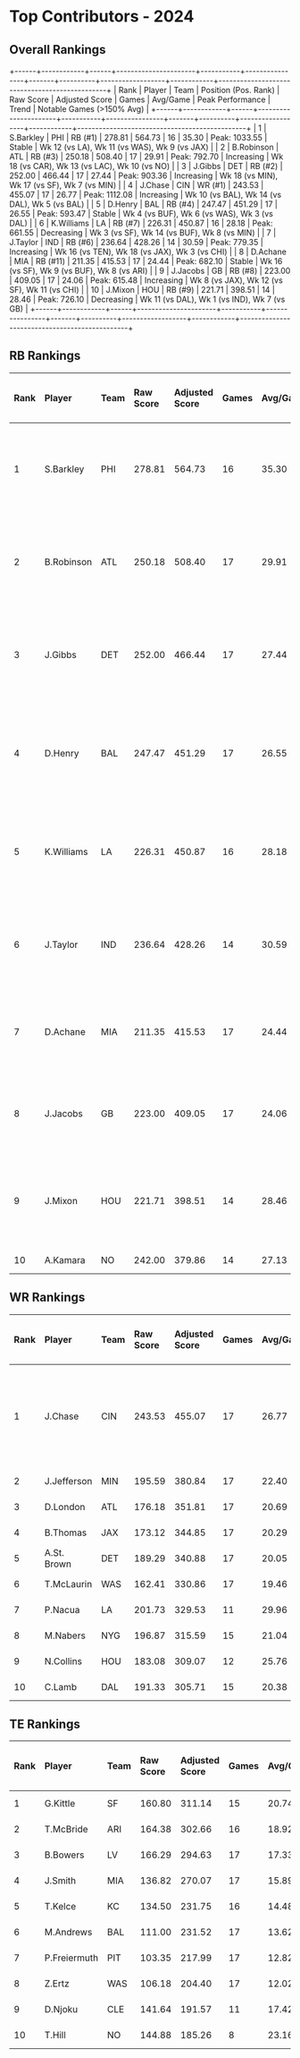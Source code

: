 # Top Contributors - 2024

## Overall Rankings

+------+------------+------+----------------------+-----------+----------------+-------+----------+------------------+------------+-----------------------------------------------+
| Rank | Player     | Team | Position (Pos. Rank) | Raw Score | Adjusted Score | Games | Avg/Game | Peak Performance | Trend      | Notable Games (>150% Avg)                     |
+------+------------+------+----------------------+-----------+----------------+-------+----------+------------------+------------+-----------------------------------------------+
| 1    | S.Barkley  | PHI  | RB (#1)              | 278.81    | 564.73         | 16    | 35.30    | Peak: 1033.55    | Stable     | Wk 12 (vs LA), Wk 11 (vs WAS), Wk 9 (vs JAX)  |
| 2    | B.Robinson | ATL  | RB (#3)              | 250.18    | 508.40         | 17    | 29.91    | Peak: 792.70     | Increasing | Wk 18 (vs CAR), Wk 13 (vs LAC), Wk 10 (vs NO) |
| 3    | J.Gibbs    | DET  | RB (#2)              | 252.00    | 466.44         | 17    | 27.44    | Peak: 903.36     | Increasing | Wk 18 (vs MIN), Wk 17 (vs SF), Wk 7 (vs MIN)  |
| 4    | J.Chase    | CIN  | WR (#1)              | 243.53    | 455.07         | 17    | 26.77    | Peak: 1112.08    | Increasing | Wk 10 (vs BAL), Wk 14 (vs DAL), Wk 5 (vs BAL) |
| 5    | D.Henry    | BAL  | RB (#4)              | 247.47    | 451.29         | 17    | 26.55    | Peak: 593.47     | Stable     | Wk 4 (vs BUF), Wk 6 (vs WAS), Wk 3 (vs DAL)   |
| 6    | K.Williams | LA   | RB (#7)              | 226.31    | 450.87         | 16    | 28.18    | Peak: 661.55     | Decreasing | Wk 3 (vs SF), Wk 14 (vs BUF), Wk 8 (vs MIN)   |
| 7    | J.Taylor   | IND  | RB (#6)              | 236.64    | 428.26         | 14    | 30.59    | Peak: 779.35     | Increasing | Wk 16 (vs TEN), Wk 18 (vs JAX), Wk 3 (vs CHI) |
| 8    | D.Achane   | MIA  | RB (#11)             | 211.35    | 415.53         | 17    | 24.44    | Peak: 682.10     | Stable     | Wk 16 (vs SF), Wk 9 (vs BUF), Wk 8 (vs ARI)   |
| 9    | J.Jacobs   | GB   | RB (#8)              | 223.00    | 409.05         | 17    | 24.06    | Peak: 615.48     | Increasing | Wk 8 (vs JAX), Wk 12 (vs SF), Wk 11 (vs CHI)  |
| 10   | J.Mixon    | HOU  | RB (#9)              | 221.71    | 398.51         | 14    | 28.46    | Peak: 726.10     | Decreasing | Wk 11 (vs DAL), Wk 1 (vs IND), Wk 7 (vs GB)   |
+------+------------+------+----------------------+-----------+----------------+-------+----------+------------------+------------+-----------------------------------------------+

## RB Rankings

| Rank | Player     | Team | Raw Score | Adjusted Score | Games | Avg/Game | Peak Performance | Trend      | Notable Games (>150% Avg)                     |
| :----| :----------| :----| :---------| :--------------| :-----| :--------| :----------------| :----------| :---------------------------------------------|
| 1    | S.Barkley  | PHI  | 278.81    | 564.73         | 16    | 35.30    | Peak: 1033.55    | Stable     | Wk 12 (vs LA), Wk 11 (vs WAS), Wk 9 (vs JAX)  |
| 2    | B.Robinson | ATL  | 250.18    | 508.40         | 17    | 29.91    | Peak: 792.70     | Increasing | Wk 18 (vs CAR), Wk 13 (vs LAC), Wk 10 (vs NO) |
| 3    | J.Gibbs    | DET  | 252.00    | 466.44         | 17    | 27.44    | Peak: 903.36     | Increasing | Wk 18 (vs MIN), Wk 17 (vs SF), Wk 7 (vs MIN)  |
| 4    | D.Henry    | BAL  | 247.47    | 451.29         | 17    | 26.55    | Peak: 593.47     | Stable     | Wk 4 (vs BUF), Wk 6 (vs WAS), Wk 3 (vs DAL)   |
| 5    | K.Williams | LA   | 226.31    | 450.87         | 16    | 28.18    | Peak: 661.55     | Decreasing | Wk 3 (vs SF), Wk 14 (vs BUF), Wk 8 (vs MIN)   |
| 6    | J.Taylor   | IND  | 236.64    | 428.26         | 14    | 30.59    | Peak: 779.35     | Increasing | Wk 16 (vs TEN), Wk 18 (vs JAX), Wk 3 (vs CHI) |
| 7    | D.Achane   | MIA  | 211.35    | 415.53         | 17    | 24.44    | Peak: 682.10     | Stable     | Wk 16 (vs SF), Wk 9 (vs BUF), Wk 8 (vs ARI)   |
| 8    | J.Jacobs   | GB   | 223.00    | 409.05         | 17    | 24.06    | Peak: 615.48     | Increasing | Wk 8 (vs JAX), Wk 12 (vs SF), Wk 11 (vs CHI)  |
| 9    | J.Mixon    | HOU  | 221.71    | 398.51         | 14    | 28.46    | Peak: 726.10     | Decreasing | Wk 11 (vs DAL), Wk 1 (vs IND), Wk 7 (vs GB)   |
| 10   | A.Kamara   | NO   | 242.00    | 379.86         | 14    | 27.13    | Peak: 760.33     | Stable     |                                               |

## WR Rankings

| Rank | Player      | Team | Raw Score | Adjusted Score | Games | Avg/Game | Peak Performance | Trend      | Notable Games (>150% Avg)                     |
| :----| :-----------| :----| :---------| :--------------| :-----| :--------| :----------------| :----------| :---------------------------------------------|
| 1    | J.Chase     | CIN  | 243.53    | 455.07         | 17    | 26.77    | Peak: 1112.08    | Increasing | Wk 10 (vs BAL), Wk 14 (vs DAL), Wk 5 (vs BAL) |
| 2    | J.Jefferson | MIN  | 195.59    | 380.84         | 17    | 22.40    | Peak: 677.94     | Stable     |                                               |
| 3    | D.London    | ATL  | 176.18    | 351.81         | 17    | 20.69    | Peak: 835.06     | Stable     |                                               |
| 4    | B.Thomas    | JAX  | 173.12    | 344.85         | 17    | 20.29    | Peak: 645.87     | Increasing |                                               |
| 5    | A.St. Brown | DET  | 189.29    | 340.88         | 17    | 20.05    | Peak: 727.84     | Increasing |                                               |
| 6    | T.McLaurin  | WAS  | 162.41    | 330.86         | 17    | 19.46    | Peak: 483.76     | Stable     |                                               |
| 7    | P.Nacua     | LA   | 201.73    | 329.53         | 11    | 29.96    | Peak: 810.59     | Increasing |                                               |
| 8    | M.Nabers    | NYG  | 196.87    | 315.59         | 15    | 21.04    | Peak: 594.88     | Decreasing |                                               |
| 9    | N.Collins   | HOU  | 183.08    | 309.07         | 12    | 25.76    | Peak: 703.93     | Decreasing |                                               |
| 10   | C.Lamb      | DAL  | 191.33    | 305.71         | 15    | 20.38    | Peak: 623.52     | Stable     |                                               |

## TE Rankings

| Rank | Player       | Team | Raw Score | Adjusted Score | Games | Avg/Game | Peak Performance | Trend      | Notable Games (>150% Avg) |
| :----| :------------| :----| :---------| :--------------| :-----| :--------| :----------------| :----------| :-------------------------|
| 1    | G.Kittle     | SF   | 160.80    | 311.14         | 15    | 20.74    | Peak: 503.32     | Decreasing |                           |
| 2    | T.McBride    | ARI  | 164.38    | 302.66         | 16    | 18.92    | Peak: 594.88     | Increasing |                           |
| 3    | B.Bowers     | LV   | 166.29    | 294.63         | 17    | 17.33    | Peak: 602.17     | Increasing |                           |
| 4    | J.Smith      | MIA  | 136.82    | 270.07         | 17    | 15.89    | Peak: 561.34     | Increasing |                           |
| 5    | T.Kelce      | KC   | 134.50    | 231.75         | 16    | 14.48    | Peak: 495.46     | Stable     |                           |
| 6    | M.Andrews    | BAL  | 111.00    | 231.52         | 17    | 13.62    | Peak: 385.33     | Increasing |                           |
| 7    | P.Freiermuth | PIT  | 103.35    | 217.99         | 17    | 12.82    | Peak: 450.03     | Increasing |                           |
| 8    | Z.Ertz       | WAS  | 106.18    | 204.40         | 17    | 12.02    | Peak: 456.45     | Increasing |                           |
| 9    | D.Njoku      | CLE  | 141.64    | 191.57         | 11    | 17.42    | Peak: 480.60     | Increasing |                           |
| 10   | T.Hill       | NO   | 144.88    | 185.26         | 8     | 23.16    | Peak: 816.76     | Increasing |                           |

